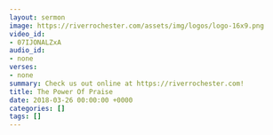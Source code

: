 ```yaml
---
layout: sermon
image: https://riverrochester.com/assets/img/logos/logo-16x9.png
video_id:
- 07IJONALZxA
audio_id:
- none
verses:
- none
summary: Check us out online at https://riverrochester.com!
title: The Power Of Praise
date: 2018-03-26 00:00:00 +0000
categories: []
tags: []
---
```

